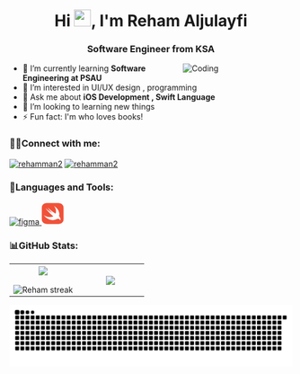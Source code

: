 <h1 align="center">Hi <img src="https://raw.githubusercontent.com/MartinHeinz/MartinHeinz/master/wave.gif" width="30px" height="30px" />, I'm Reham Aljulayfi</h1>
<h3 align="center">Software Engineer from KSA</h3>

<img align="right" alt="Coding" width="195" src="https://images-wixmp-ed30a86b8c4ca887773594c2.wixmp.com/f/c2046041-a08f-46bd-85d1-27ffbe7b4585/dbo9hr9-d1c0ac4a-669b-4ff3-b44b-6573079f1867.gif?token=eyJ0eXAiOiJKV1QiLCJhbGciOiJIUzI1NiJ9.eyJzdWIiOiJ1cm46YXBwOjdlMGQxODg5ODIyNjQzNzNhNWYwZDQxNWVhMGQyNmUwIiwiaXNzIjoidXJuOmFwcDo3ZTBkMTg4OTgyMjY0MzczYTVmMGQ0MTVlYTBkMjZlMCIsIm9iaiI6W1t7InBhdGgiOiJcL2ZcL2MyMDQ2MDQxLWEwOGYtNDZiZC04NWQxLTI3ZmZiZTdiNDU4NVwvZGJvOWhyOS1kMWMwYWM0YS02NjliLTRmZjMtYjQ0Yi02NTczMDc5ZjE4NjcuZ2lmIn1dXSwiYXVkIjpbInVybjpzZXJ2aWNlOmZpbGUuZG93bmxvYWQiXX0.owAgL46ZfcMrK0tJ36eAYrhsbo6uST416jtUB-K1SoE">


- 🌱 I’m currently learning **Software Engineering at PSAU**
- 👀 I’m interested in UI/UX design , programming
- 💬 Ask me about **iOS Development , Swift Language**
- 💞️ I’m looking to learning new things 
- ⚡ Fun fact: I'm who loves books!

<h3 align="left">🤳🏻Connect with me:</h3>
<p align="left">
<a href="https://twitter.com/rehamman2" target="blank"><img align="center" src="https://raw.githubusercontent.com/rahuldkjain/github-profile-readme-generator/master/src/images/icons/Social/twitter.svg" alt="rehamman2" height="30" width="40" /></a>
<a href="https://linkedin.com/in/rehamman2" target="blank"><img align="center" src="https://raw.githubusercontent.com/rahuldkjain/github-profile-readme-generator/master/src/images/icons/Social/linked-in-alt.svg" alt="rehamman2" height="30" width="40" /></a>
</p>

<h3 align="left">👾Languages and Tools:</h3>
<p align="left"> <a href="https://www.figma.com/" target="_blank" rel="noreferrer"> <img src="https://www.vectorlogo.zone/logos/figma/figma-icon.svg" alt="figma" width="40" height="40"/> </a> <a href="https://developer.apple.com/swift/" target="_blank" rel="noreferrer"> <img src="https://raw.githubusercontent.com/devicons/devicon/master/icons/swift/swift-original.svg" alt="swift" width="40" height="40"/> </a> </p>

<h3 align="left">📊GitHub Stats:</h3>
<table align="center">
<tr border="none">
<td width="50%" align="center">
  
  <img  align="center"  src="https://github-readme-stats.vercel.app/api?username=RehamMan2&theme=algolia" />
  <br></br>
  <img  title="🔥 Get streak stats for your profile at git.io/streak-stats" alt="Reham streak" src="https://github-readme-streak-stats.herokuapp.com/?user=RehamMan2&theme=algolia" /> 
</td>

<td width="50%" align="center">

  <img  align="center"  src="https://github-readme-stats.anuraghazra1.vercel.app/api/top-langs/?username=RehamMan2&theme=algolia&hide_border=false&no-bg=true&no-frame=true&langs_count=7"/>
  
  </td>
</tr>
</table>

![Snake animation](https://github.com/FatoomRe/FatoomRe/blob/97f4f35b513a7cb80bf4742f721d7fe41819018b/github-user-contribution.svg)
